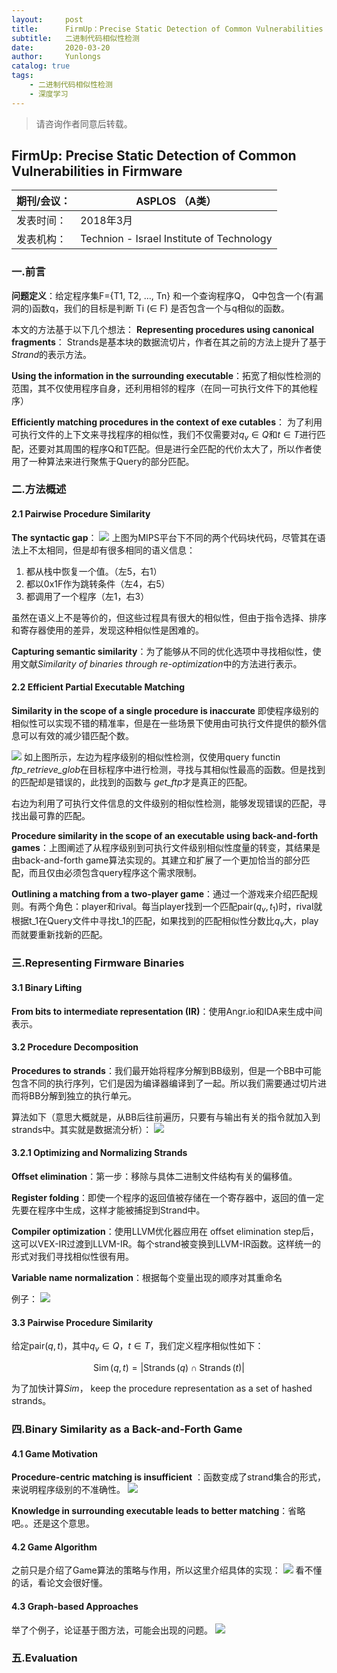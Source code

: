 ```yaml
---
layout:     post
title:      FirmUp：Precise Static Detection of Common Vulnerabilities in Firmware阅读笔记
subtitle:   二进制代码相似性检测
date:       2020-03-20
author:     Yunlongs
catalog: true
tags:
    - 二进制代码相似性检测
    - 深度学习
---
```


>请咨询作者同意后转载。


## FirmUp: Precise Static Detection of Common Vulnerabilities in Firmware

|期刊/会议： |ASPLOS （A类）|
| ---|---|
|发表时间：|2018年3月|
|发表机构：|Technion - Israel Institute of Technology|
### 一.前言
**问题定义**：给定程序集F={T1, T2, …, Tn} 和一个查询程序Q， Q中包含一个(有漏洞的)函数q，我们的目标是判断 Ti (∈ F) 是否包含一个与q相似的函数。

本文的方法基于以下几个想法：
**Representing procedures using canonical fragments**： Strands是基本块的数据流切片，作者在其之前的方法上提升了基于*Strand*的表示方法。

**Using the information in the surrounding executable**：拓宽了相似性检测的范围，其不仅使用程序自身，还利用相邻的程序（在同一可执行文件下的其他程序）

**Efficiently matching procedures in the context of exe cutables**： 为了利用可执行文件的上下文来寻找程序的相似性，我们不仅需要对$q_{v} \in Q$和$t \in T$进行匹配，还要对其周围的程序Q和T匹配。但是进行全匹配的代价太大了，所以作者使用了一种算法来进行聚焦于Query的部分匹配。

### 二.方法概述
#### 2.1 Pairwise Procedure Similarity
**The syntactic gap**：
![](https://yunlongs-1253041399.cos.ap-chengdu.myqcloud.com/image/Similary_Detection/27.png)
上图为MIPS平台下不同的两个代码块代码，尽管其在语法上不太相同，但是却有很多相同的语义信息：
1. 都从栈中恢复一个值。（左5，右1）
2. 都以0x1F作为跳转条件（左4，右5）
3. 都调用了一个程序（左1，右3）

虽然在语义上不是等价的，但这些过程具有很大的相似性，但由于指令选择、排序和寄存器使用的差异，发现这种相似性是困难的。

**Capturing semantic similarity**：为了能够从不同的优化选项中寻找相似性，使用文献*Similarity of binaries through re-optimization*中的方法进行表示。

#### 2.2 Efficient Partial Executable Matching
**Similarity in the scope of a single procedure is inaccurate**
即使程序级别的相似性可以实现不错的精准率，但是在一些场景下使用由可执行文件提供的额外信息可以有效的减少错匹配个数。

![](https://yunlongs-1253041399.cos.ap-chengdu.myqcloud.com/image/Similary_Detection/28.png)
如上图所示，左边为程序级别的相似性检测，仅使用query functin *ftp_retrieve_glob*在目标程序中进行检测，寻找与其相似性最高的函数。但是找到的匹配却是错误的，此找到的函数与 *get_ftp*才是真正的匹配。

右边为利用了可执行文件信息的文件级别的相似性检测，能够发现错误的匹配，寻找出最可靠的匹配。

**Procedure similarity in the scope of an executable using back-and-forth games**：上图阐述了从程序级别到可执行文件级别相似性度量的转变，其结果是由back-and-forth game算法实现的。其建立和扩展了一个更加恰当的部分匹配，而且仅由必须包含query程序这个需求限制。

**Outlining a matching from a two-player game**：通过一个游戏来介绍匹配规则。有两个角色：player和rival。每当player找到一个匹配pair$(q_v,t_1)$时，rival就根据t_1在Query文件中寻找t_1的匹配，如果找到的匹配相似性分数比$q_v$大，play而就要重新找新的匹配。

### 三.Representing Firmware Binaries
#### 3.1 Binary Lifting
**From bits to intermediate representation (IR)**：使用Angr.io和IDA来生成中间表示。

#### 3.2 Procedure Decomposition
**Procedures to strands**：我们最开始将程序分解到BB级别，但是一个BB中可能包含不同的执行序列，它们是因为编译器编译到了一起。所以我们需要通过切片进而将BB分解到独立的执行单元。

算法如下（意思大概就是，从BB后往前遍历，只要有与输出有关的指令就加入到strands中。其实就是数据流分析）：
![](https://yunlongs-1253041399.cos.ap-chengdu.myqcloud.com/image/Similary_Detection/29.png)

#### 3.2.1 Optimizing and Normalizing Strands
**Offset elimination**：第一步：移除与具体二进制文件结构有关的偏移值。

**Register folding**：即使一个程序的返回值被存储在一个寄存器中，返回的值一定先要在程序中生成，这样才能被捕捉到Strand中。

**Compiler optimization**：使用LLVM优化器应用在 offset elimination step后，这可以VEX-IR过渡到LLVM-IR。每个strand被变换到LLVM-IR函数。这样统一的形式对我们寻找相似性很有用。

**Variable name normalization**：根据每个变量出现的顺序对其重命名

例子：
![](https://yunlongs-1253041399.cos.ap-chengdu.myqcloud.com/image/Similary_Detection/30.png)


#### 3.3 Pairwise Procedure Similarity
给定pair$(q,t)$，其中$q_{v} \in Q$，$t \in T$，我们定义程序相似性如下：

$$
\operatorname{Sim}(q, t)=|\operatorname{Strands}(q) \cap \operatorname{Strands}(t)|
$$

为了加快计算*Sim*， keep the procedure representation as a set of hashed strands。

### 四.Binary Similarity as a Back-and-Forth Game
#### 4.1 Game Motivation
**Procedure-centric matching is insufficient** ：函数变成了strand集合的形式，来说明程序级别的不准确性。
![](https://yunlongs-1253041399.cos.ap-chengdu.myqcloud.com/image/Similary_Detection/31.png)

**Knowledge in surrounding executable leads to better matching**：省略吧。。还是这个意思。
#### 4.2 Game Algorithm
之前只是介绍了Game算法的策略与作用，所以这里介绍具体的实现：
![](https://yunlongs-1253041399.cos.ap-chengdu.myqcloud.com/image/Similary_Detection/32.png)
看不懂的话，看论文会很好懂。

#### 4.3 Graph-based Approaches
举了个例子，论证基于图方法，可能会出现的问题。
![](https://yunlongs-1253041399.cos.ap-chengdu.myqcloud.com/image/Similary_Detection/33.png)

### 五.Evaluation